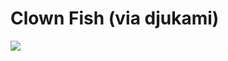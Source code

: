 <!--
id: 2454311
link: http://tumblr.atmos.org/post/2454311/clown-fish-via-djukami
slug: clown-fish-via-djukami
date: Fri May 25 2007 20:15:21 GMT-0700 (PDT)
publish: 2007-05-025
tags: 
title: Clown Fish (via djukami)
-->


Clown Fish (via djukami)
========================

![](http://25.media.tumblr.com/2454311_500.jpg)

